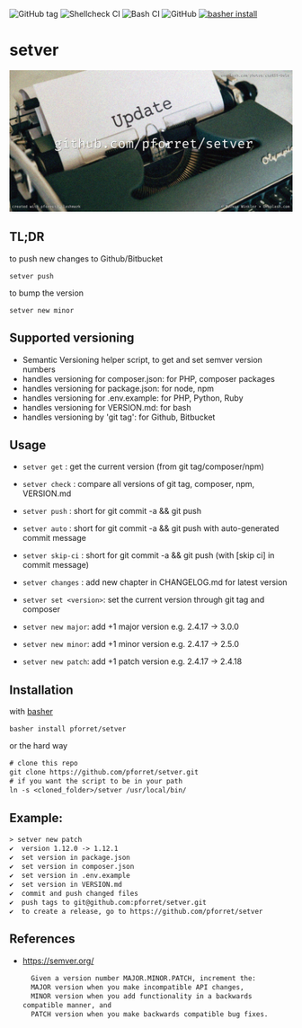![GitHub tag](https://img.shields.io/github/v/tag/pforret/setver)
![Shellcheck CI](https://github.com/pforret/setver/workflows/Shellcheck%20CI/badge.svg)
![Bash CI](https://github.com/pforret/setver/workflows/Bash%20CI/badge.svg)
![GitHub](https://img.shields.io/github/license/pforret/setver)
[![basher install](https://img.shields.io/badge/basher-install-white?logo=gnu-bash&style=flat)](https://basher.gitparade.com/package/)

# setver
![setver logo](setver.jpg)

## TL;DR

to push new changes to Github/Bitbucket

    setver push
    
to bump the version 

    setver new minor
    
## Supported versioning 

* Semantic Versioning helper script, to get and set semver version numbers
* handles versioning for composer.json: for PHP, composer packages
* handles versioning for package.json: for node, npm
* handles versioning for .env.example: for PHP, Python, Ruby
* handles versioning for VERSION.md: for bash
* handles versioning by 'git tag': for Github, Bitbucket

## Usage

* `setver get` : get the current version (from git tag/composer/npm)
* `setver check` : compare all versions of git tag, composer, npm, VERSION.md

* `setver push` : short for git commit -a && git push
* `setver auto` : short for git commit -a && git push with auto-generated commit message
* `setver skip-ci` : short for git commit -a && git push (with [skip ci] in commit message)

* `setver changes` : add new chapter in CHANGELOG.md for latest version

* `setver set <version>`: set the current version through git tag and composer
* `setver new major`: add +1 major version e.g. 2.4.17 -> 3.0.0
* `setver new minor`: add +1 minor version e.g. 2.4.17 -> 2.5.0
* `setver new patch`: add +1 patch version e.g. 2.4.17 -> 2.4.18

## Installation

with [basher](https://github.com/basherpm/basher)

    basher install pforret/setver

or the hard way

    # clone this repo
    git clone https://github.com/pforret/setver.git
    # if you want the script to be in your path
    ln -s <cloned_folder>/setver /usr/local/bin/

## Example:

    > setver new patch   
    ✔  version 1.12.0 -> 1.12.1
    ✔  set version in package.json
    ✔  set version in composer.json
    ✔  set version in .env.example
    ✔  set version in VERSION.md
    ✔  commit and push changed files
    ✔  push tags to git@github.com:pforret/setver.git
    ✔  to create a release, go to https://github.com/pforret/setver

## References
* https://semver.org/

		Given a version number MAJOR.MINOR.PATCH, increment the:
		MAJOR version when you make incompatible API changes,
		MINOR version when you add functionality in a backwards compatible manner, and
		PATCH version when you make backwards compatible bug fixes.
